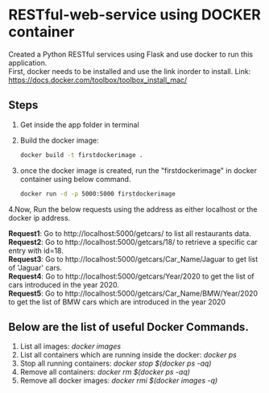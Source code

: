 # RESTful-web-service using DOCKER container

Created a Python RESTful services using Flask and use docker to run this application.                              
First, docker needs to be installed and use the link inorder to install. Link: https://docs.docker.com/toolbox/toolbox_install_mac/                  

## Steps
1. Get inside the app folder in terminal                          
2. Build the docker image:                                           

      ```bash
      docker build -t firstdockerimage .
      ```
3. once the docker image is created, run the "firstdockerimage" in docker container using below command.
                                                            
      ```bash
      docker run -d -p 5000:5000 firstdockerimage
      ```
4.Now, Run the below requests using the address as either localhost or the docker ip address.
                   
  **Request1**: Go to http://localhost:5000/getcars/  to list all restaurants data.                               
  **Request2**: Go to http://localhost:5000/getcars/18/ to retrieve a specific car entry with id=18.         
  **Request3**: Go to http://localhost:5000/getcars/Car_Name/Jaguar to get list of 'Jaguar' cars.                             
  **Request4**: Go to http://localhost:5000/getcars/Year/2020 to get the list of cars introduced in the year 2020.    
  **Request5**: Go to http://localhost:5000/getcars/Car_Name/BMW/Year/2020 to get the list of BMW cars which are introduced in the year 2020 

## Below are the list of useful Docker Commands. 
1. List all images: *docker images*
2. List all containers which are running inside the docker: *docker ps*
3. Stop all running containers: *docker stop $(docker ps -aq)*
4. Remove all containers: *docker rm $(docker ps -aq)*                    
5. Remove all docker images: *docker rmi $(docker images -q)*
